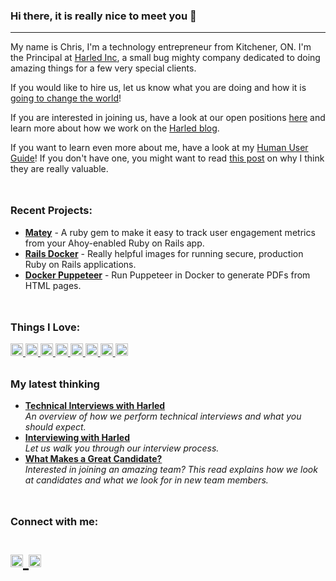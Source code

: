 ### Hi there, it is really nice to meet you 👋

---

My name is Chris, I'm a technology entrepreneur from Kitchener, ON. I'm the Principal at [Harled Inc](https://harled.ca), a small bug mighty company 
dedicated to doing amazing things for a few very special clients.

If you would like to hire us, let us know what you are doing and how it is [going to change the world](https://harled.ca/home/contact)!

If you are interested in joining us, have a look at our open positions [here](https://harled.ca/careers) and learn more about how we work on the [Harled blog](https://harled.ca/blog).

If you want to learn even more about me, have a look at my [Human User Guide](https://github.com/krsyoung/krsyoung/blob/main/HUG.md)! If you don't have one, you might want to read [this post](https://harled.ca/blog/why_we_value_human_user_guides) on why I think
they are really valuable.

<h3 align="left" style="margin-top: 3rem">Recent Projects:</h3>

* **[Matey](https://github.com/harled/matey)** - A ruby gem to make it easy to track user engagement metrics from your Ahoy-enabled Ruby on Rails app.
* **[Rails Docker](https://github.com/harled/rails-docker)** - Really helpful images for running secure, production Ruby on Rails applications.
* **[Docker Puppeteer](https://github.com/harled/docker-puppeteer)** - Run Puppeteer in Docker to generate PDFs from HTML pages.


<h3 align="left" style="margin-top: 3rem">Things I Love:</h3>
<p align="left">
  <a href="https://www.ruby-lang.org/en/">
    <img height="20" width="20" src="https://cdn.jsdelivr.net/gh/devicons/devicon/icons/ruby/ruby-plain.svg" />
  </a>

  <a href="https://rubyonrails.org/">
    <img height="20" width="20" src="https://cdn.jsdelivr.net/gh/devicons/devicon/icons/rails/rails-plain.svg" />
  </a>

  <a href="https://www.w3.org/html/">          
    <img height="20" width="20" src="https://cdn.jsdelivr.net/gh/devicons/devicon/icons/html5/html5-original.svg" />
  </a>

  <a href="https://git-scm.com/">
    <img height="20" width="20" src="https://cdn.jsdelivr.net/gh/devicons/devicon/icons/git/git-original.svg" />
  </a>

  <a href="https://www.digitalocean.com/">
    <img height="20" width="20" src="https://cdn.jsdelivr.net/gh/devicons/devicon/icons/digitalocean/digitalocean-original.svg" />
  </a>

  <a href="https://www.w3schools.com/css/">
    <img height="20" width="20" src="https://cdn.jsdelivr.net/gh/devicons/devicon/icons/css3/css3-original.svg" />
    </a>

  <a href="https://www.linux.org/">        
    <img height="20" width="20" src="https://cdn.jsdelivr.net/gh/devicons/devicon/icons/linux/linux-original.svg" />
    </a>

  <a href="https://www.docker.com">        
    <img height="20" width="20" src="https://cdn.jsdelivr.net/gh/devicons/devicon/icons/docker/docker-original.svg" />
  </a>
</p>
          
<h3 style="margin-top: 2rem;">My latest thinking</h3>
<ul>
  <li><a href="https://harled.ca/blog/technical_interviews_with_harled"><b> Technical Interviews with Harled</b></a><br/>
    <i>An overview of how we perform technical interviews and what you should expect.</i>
  </li>
  <li>
    <a href="https://harled.ca/blog/interviewing_with_harled"><b> Interviewing with Harled</b></a><br/>
    <i>Let us walk you through our interview process.</i>
  </li>
  <li>
    <a href="https://harled.ca/blog/interviewing_with_harled"><b> What Makes a Great Candidate?</b></a><br/>
    <i>Interested in joining an amazing team? This read explains how we look at candidates and what we look for in new team members.</i>
  </li>
</ul>


<h3 align="left" style="margin-top: 3rem;">Connect with me:</h3>
<p align="left" style="font-size: 2rem;">
  <a href="https://www.linkedin.com/in/christopher-c-young/" target="blank">
    <img height="20" src="https://cdn.jsdelivr.net/gh/devicons/devicon/icons/linkedin/linkedin-original.svg" />
  </a>
  <a href="https://twitter.com/harledhes" target="blank">
    <img height="20" src="https://cdn.jsdelivr.net/gh/devicons/devicon/icons/twitter/twitter-original.svg" />
  </a>
</p>
